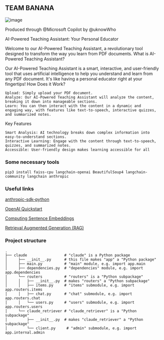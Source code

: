 ## TEAM BANANA 

![image](https://github.com/42cursus/42hackathon2024/assets/66947064/e55e5a32-42d5-4058-9dd6-34a554123ae0)

Produced through @Microsoft Copilot by @uknowWho


AI-Powered Teaching Assistant: Your Personal Educator

Welcome to our AI-Powered Teaching Assistant, a revolutionary tool designed to transform the way you learn from PDF documents.
What is AI-Powered Teaching Assistant?

Our AI-Powered Teaching Assistant is a smart, interactive, and user-friendly tool that uses artificial intelligence to help you understand and learn from any PDF document. It's like having a personal educator right at your fingertips!
How Does it Work?

    Upload: Simply upload your PDF document.
    Analyze: Our AI-Powered Teaching Assistant will analyze the content, breaking it down into manageable sections.
    Learn: You can then interact with the content in a dynamic and engaging way, with features like text-to-speech, interactive quizzes, and summarized notes.

Key Features

    Smart Analysis: AI technology breaks down complex information into easy-to-understand sections.
    Interactive Learning: Engage with the content through text-to-speech, quizzes, and summarized notes.
    Accessible: User-friendly design makes learning accessible for all

### Some necessary tools
```
pip3 install faiss-cpu langchain-openai BeautifulSoup4 langchain-community langchain anthropic
```

### Useful links
[anthropic-sdk-python](https://github.com/anthropics/anthropic-sdk-python)

[OpenAI Quickstart](https://platform.openai.com/docs/quickstart?context=python)

[Computing Sentence Embeddings](https://www.sbert.net/examples/applications/computing-embeddings/README.html)

[Retrieval Augmented Generation (RAG)](https://deci.ai/blog/retrieval-augmented-generation-using-langchain/)


### Project structure
```
.
├── claude                 # "claude" is a Python package
│     ├── __init__.py      # this file makes "app" a "Python package"
│     ├── main.py          # "main" module, e.g. import app.main
│     ├── dependencies.py  # "dependencies" module, e.g. import app.dependencies
│     └── routers          # "routers" is a "Python subpackage"
│     │   ├── __init__.py  # makes "routers" a "Python subpackage"
│     │   ├── items.py     # "items" submodule, e.g. import app.routers.items
│     │   ├── chat.py      # "chat" submodule, e.g. import app.routers.chat
│     │   └── users.py     # "users" submodule, e.g. import app.routers.users
│     └── claude_retriever # "claude_retriever" is a "Python subpackage"
│         ├── __init__.py  # makes "claude_retriever" a "Python subpackage"
│         └── client.py     # "admin" submodule, e.g. import app.internal.admin
```